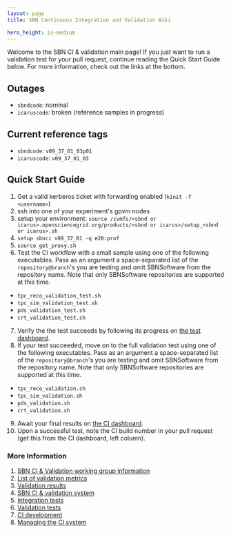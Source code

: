 ```yaml
---
layout: page
title: SBN Continuous Integration and Validation Wiki

hero_height: is-medium
---
```


Welcome to the SBN CI & validation main page! If you just want to run a validation test for your pull request, continue reading the Quick Start Guide below. For more information, check out the links at the bottom. 

## Outages
- `sbndcode`: nominal
- `icaruscode`: broken (reference samples in progress)

## Current reference tags
- `sbndcode`:    `v09_37_01_03p01`
- `icaruscode`:  `v09_37_01_03`

## Quick Start Guide
1. Get a valid kerberos ticket with forwarding enabled (`kinit -f <username>`)
2. ssh into one of your experiment's gpvm nodes
3. setup your environment: `source /cvmfs/<sbnd or icarus>.opensciencegrid.org/products/<sbnd or icarus>/setup_<sbnd or icarus>.sh`
4. `setup sbnci v09_37_01 -q e20:prof`
5. `source get_proxy.sh`
6. Test the CI workflow with a small sample using one of the following executables. Pass as an argument a space-separated list of the `repository@branch`'s you are testing and omit SBNSoftware from the repository name. Note that only SBNSoftware repositories are supported at this time.
-  `tpc_reco_validation_test.sh`
-  `tpc_sim_validation_test.sh`
-  `pds_validation_test.sh`
-  `crt_validation_test.sh`
7. Verify the the test succeeds by following its progress on [the test dashboard](https://dbweb9.fnal.gov:8443/TestCI/app/ns:sbnd/view_builds/index).
8. If your test succeeded, move on to the full validation test using one of the following executables. Pass as an argument a space-separated list of the `repository@branch`'s you are testing and omit SBNSoftware from the repository name. Note that only SBNSoftware repositories are supported at this time.
-  `tpc_reco_validation.sh`
-  `tpc_sim_validation.sh`
-  `pds_validation.sh`
-  `crt_validation.sh`
9. Await your final results on [the CI dashboard](https://dbweb8.fnal.gov:8443/LarCI/app/ns:sbnd/view_builds/index).
10. Upon a successful test, note the CI build number in your pull request (get this from the CI dashboard, left column).

### More Information
1. [SBN CI & Validation working group information](/sbn/sbnci_wiki/SBN_CI_Validation_group)
2. [List of validation metrics](/sbn/sbnci_wiki/CI_validation_metrics)
3. [Validation results](https://docs.google.com/spreadsheets/d/15rEeZ8xrf1LXR84cB7tLVJPEKxr8JYftXa69TUqqUNU/edit?usp=sharing)
4. [SBN CI & validation system](/sbn/sbnci_wiki/Continuous_integration)
5. [Integration tests](/sbn/sbnci_wiki/Integration_test_guide)
6. [Validation tests](/sbn/sbnci_wiki/CI_Validation)
7. [CI development](/sbn/sbnci_wiki/Developing_Validation_Tests)
8. [Managing the CI system](/sbn/sbnci_wiki/Managing_the_CI_Validation_System)


